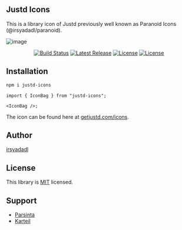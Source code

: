 ## Justd Icons

This is a library icon of Justd previously well known as Paranoid Icons (@irsyadadl/paranoid).

![image](https://getjustd.com/icons/opengraph-image-1ltojg.png?9f62da52533ceee6)

<p align="center">
    <a href="https://github.com/justdlabs/icons/actions/workflows/release-package.yml"><img src="https://img.shields.io/github/actions/workflow/status/justdlabs/icons/release-package.yml" alt="Build Status"></a>
    <a href="https://github.com/justd-icons/justd-icons/releases"><img src="https://img.shields.io/npm/v/justd-icons.svg" alt="Latest Release"></a>
    <a href="https://github.com/justd-icons/justd-icons/blob/master/LICENSE"><img src="https://img.shields.io/npm/l/justd-icons.svg" alt="License"></a>
    <a href="https://twitter.com/getjustdlabs"><img src="https://img.shields.io/twitter/follow/getjustdlabs.svg?style=social" alt="License"></a>
</p>

## Installation

```bash
npm i justd-icons
```

```tsx
import { IconBag } from "justd-icons";

<IconBag />;
```

The icon can be found here at [getjustd.com/icons](https://getjustd.com/icons).

## Author

[irsyadadl](https://x.com/irsyadadl)

## License

This library is [MIT](https://github.com/justdlabs/icons/blob/master/LICENSE) licensed.

## Support

- [Parsinta](https://parsinta.com)
- [Karteil](https://karteil.com)
